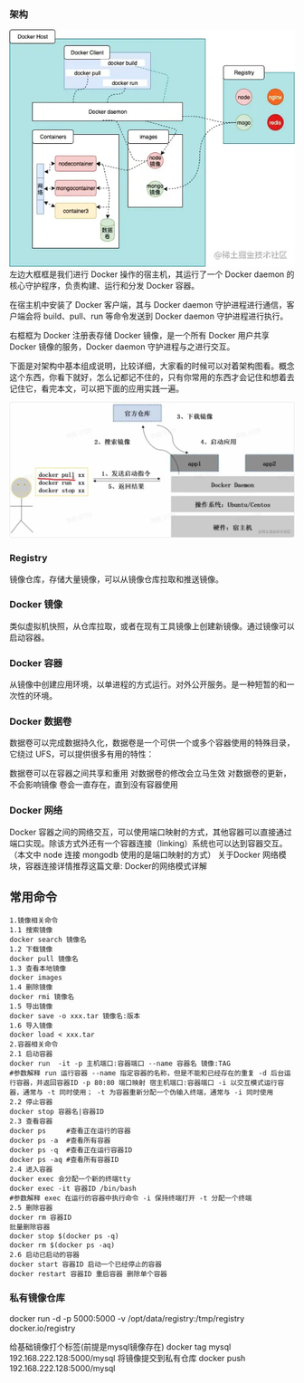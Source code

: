### 架构

![](./1.awebp)
左边大框框是我们进行 Docker 操作的宿主机，其运行了一个 Docker daemon 的核心守护程序，负责构建、运行和分发 Docker 容器。


在宿主机中安装了 Docker 客户端，其与 Docker daemon 守护进程进行通信，客户端会将 build、pull、run 等命令发送到  Docker daemon 守护进程进行执行。


右框框为 Docker 注册表存储 Docker 镜像，是一个所有 Docker 用户共享 Docker 镜像的服务，Docker daemon 守护进程与之进行交互。


下面是对架构中基本组成说明，比较详细，大家看的时候可以对着架构图看。概念这个东西，你看下就好，怎么记都记不住的，只有你常用的东西才会记住和想着去记住它，看完本文，可以把下面的应用实践一遍。

![](./2.awebp)
### Registry
镜像仓库，存储大量镜像，可以从镜像仓库拉取和推送镜像。

### Docker 镜像
类似虚拟机快照，从仓库拉取，或者在现有工具镜像上创建新镜像。通过镜像可以启动容器。
### Docker 容器
从镜像中创建应用环境，以单进程的方式运行。对外公开服务。是一种短暂的和一次性的环境。
### Docker 数据卷
数据卷可以完成数据持久化，数据卷是一个可供一个或多个容器使用的特殊目录，它绕过 UFS，可以提供很多有用的特性：

数据卷可以在容器之间共享和重用
对数据卷的修改会立马生效
对数据卷的更新，不会影响镜像
卷会一直存在，直到没有容器使用

### Docker 网络
Docker 容器之间的网络交互，可以使用端口映射的方式，其他容器可以直接通过端口实现。除该方式外还有一个容器连接（linking）系统也可以达到容器交互。（本文中 node 连接 mongodb 使用的是端口映射的方式）
关于Docker 网络模块，容器连接详情推荐这篇文章:
Docker的网络模式详解

## 常用命令

```
1.镜像相关命令
1.1 搜索镜像
docker search 镜像名
1.2 下载镜像
docker pull 镜像名
1.3 查看本地镜像
docker images
1.4 删除镜像
docker rmi 镜像名
1.5 导出镜像
docker save -o xxx.tar 镜像名:版本
1.6 导入镜像
docker load < xxx.tar
2.容器相关命令
2.1 启动容器
docker run  -it -p 主机端口:容器端口 --name 容器名 镜像:TAG
#参数解释 run 运行容器 --name 指定容器的名称，但是不能和已经存在的重复 -d 后台运行容器，并返回容器ID -p 80:80 端口映射 宿主机端口:容器端口 -i 以交互模式运行容器，通常与 -t 同时使用； -t 为容器重新分配一个伪输入终端，通常与 -i 同时使用
2.2 停止容器
docker stop 容器名|容器ID
2.3 查看容器
docker ps     #查看正在运行的容器
docker ps -a  #查看所有容器
docker ps -q  #查看正在运行容器ID
docker ps -aq #查看所有容器ID
2.4 进入容器 
docker exec 会分配一个新的终端tty
docker exec -it 容器ID /bin/bash
#参数解释 exec 在运行的容器中执行命令 -i 保持终端打开 -t 分配一个终端
2.5 删除容器
docker rm 容器ID
批量删除容器
docker stop $(docker ps -q)
docker rm $(docker ps -aq)
2.6 启动已启动的容器
docker start 容器ID 启动一个已经停止的容器
docker restart 容器ID 重启容器 删除单个容器
```



### 私有镜像仓库

docker run -d -p 5000:5000 -v /opt/data/registry:/tmp/registry docker.io/registry


给基础镜像打个标签(前提是mysql镜像存在)
docker tag mysql 192.168.222.128:5000/mysql 
将镜像提交到私有仓库 
docker push 192.168.222.128:5000/mysql 



